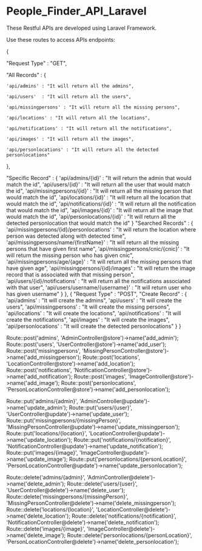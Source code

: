 # People_Finder_API_Laravel

These Restful APIs are developed using Laravel Framework.

Use these routes to access APIs endpoints:

{

  "Request Type" : "GET",
  
  "All Records" : {
  
    'api/admins' : "It will return all the admins",
    
    'api/users'  : "It will return all the users",
    
    'api/missingpersons' : "It will return all the missing persons",
    
    'api/locations' : "It will return all the locations",
    
    'api/notifications' : "It will return all the notifications",
    
    'api/images' : "It will return all the images",
    
    'api/personlocations' : "It will return all the detected personlocations"
    
  },
  
  "Specific Record" : {
    'api/admins/{id}' : "It will return the admin that would match the id",
    'api/users/{id}'  : "It will return all the user that would match the id",
    'api/missingpersons/{id}' : "It will return all the missing person that would match the id",
    'api/locations/{id}' : "It will return all the location that would match the id",
    'api/notifications/{id}' : "It will return all the notification that would match the id",
    'api/images/{id}' : "It will return all the image that would match the id",
    'api/personlocations/{id}' : "It will return all the detected personlocation that would match the id"
  }
  "Searched Records" : {
    'api/missingpersons/{id}/personlocations' : "It will return the location where person was detected along with detected time",
    'api/missingpersons/name/{firstName}' : "It will return all the missing persons that have given first name",
    'api/missingpersons/cnic/{cnic}' : "It will return the missing person who has given cnic",
    'api/missingpersons/age/{age}' : "It will return all the missing persons that have given age",
    'api/missingpersons/{id}/images' : "It will return the image record that is associated with that missing person",
    'api/users/{id}/notifications' : "It will return all the notifications associated with that user",
    'api/users/username/{username}' : "It will return user who has given username"
  } 
},
{
  "Request Type" : "POST",
  "Create Record" : {
    'api/admins' : "It will create the admins",
    'api/users'  : "It will create the users",
    'api/missingpersons' : "It will create the missing persons",
    'api/locations' : "It will create the locations",
    'api/notifications' : "It will create the notifications",
    'api/images' : "It will create the images",
    'api/personlocations' : "It will create the detected personlocations"
  }
}


Route::post('admins', 'AdminController@store')->name('add_admin');
Route::post('users', 'UserController@store')->name('add_user');
Route::post('missingpersons', 'MissingPersonController@store')->name('add_missingperson');
Route::post('locations', 'LocationController@store')->name('add_location');
Route::post('notifications', 'NotificationController@store')->name('add_notification');
Route::post('images', 'ImageController@store')->name('add_image');
Route::post('personlocations', 'PersonLocationController@store')->name('add_personlocation');



Route::put('admins/{admin}', 'AdminController@update')->name('update_admin');
Route::put('users/{user}', 'UserController@update')->name('update_user');
Route::put('missingpersons/{missingPerson}', 'MissingPersonController@update')->name('update_missingperson');
Route::put('locations/{location}', 'LocationController@update')->name('update_location');
Route::put('notifications/{notification}', 'NotificationController@update')->name('update_notification');
Route::put('images/{image}', 'ImageController@update')->name('update_image');
Route::put('personlocations/{personLocation}', 'PersonLocationController@update')->name('update_personlocation');



Route::delete('admins/{admin}', 'AdminController@delete')->name('delete_admin');
Route::delete('users/{user}', 'UserController@delete')->name('delete_user');
Route::delete('missingpersons/{missingPerson}', 'MissingPersonController@delete')->name('delete_missingperson');
Route::delete('locations/{location}', 'LocationController@delete')->name('delete_location');
Route::delete('notifications/{notification}', 'NotificationController@delete')->name('delete_notification');
Route::delete('images/{image}', 'ImageController@delete')->name('delete_image');
Route::delete('personlocations/{personLocation}', 'PersonLocationController@delete')->name('delete_personlocation');
